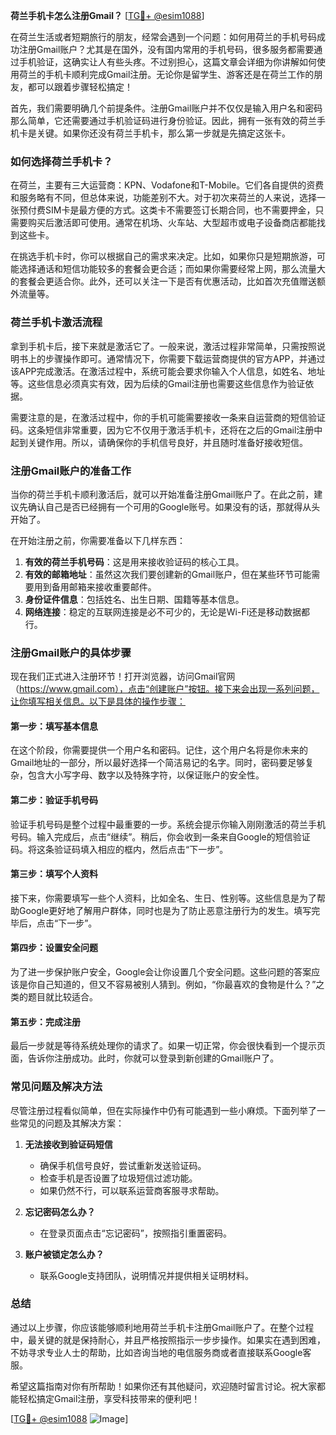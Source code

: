 **荷兰手机卡怎么注册Gmail？** [[TG💪+ @esim1088](https://t.me/s/esim1088)]

在荷兰生活或者短期旅行的朋友，经常会遇到一个问题：如何用荷兰的手机号码成功注册Gmail账户？尤其是在国外，没有国内常用的手机号码，很多服务都需要通过手机验证，这确实让人有些头疼。不过别担心，这篇文章会详细为你讲解如何使用荷兰的手机卡顺利完成Gmail注册。无论你是留学生、游客还是在荷兰工作的朋友，都可以跟着步骤轻松搞定！

首先，我们需要明确几个前提条件。注册Gmail账户并不仅仅是输入用户名和密码那么简单，它还需要通过手机验证码进行身份验证。因此，拥有一张有效的荷兰手机卡是关键。如果你还没有荷兰手机卡，那么第一步就是先搞定这张卡。

### 如何选择荷兰手机卡？

在荷兰，主要有三大运营商：KPN、Vodafone和T-Mobile。它们各自提供的资费和服务略有不同，但总体来说，功能差别不大。对于初次来荷兰的人来说，选择一张预付费SIM卡是最方便的方式。这类卡不需要签订长期合同，也不需要押金，只需要购买后激活即可使用。通常在机场、火车站、大型超市或电子设备商店都能找到这些卡。

在挑选手机卡时，你可以根据自己的需求来决定。比如，如果你只是短期旅游，可能选择通话和短信功能较多的套餐会更合适；而如果你需要经常上网，那么流量大的套餐会更适合你。此外，还可以关注一下是否有优惠活动，比如首次充值赠送额外流量等。

### 荷兰手机卡激活流程

拿到手机卡后，接下来就是激活它了。一般来说，激活过程非常简单，只需按照说明书上的步骤操作即可。通常情况下，你需要下载运营商提供的官方APP，并通过该APP完成激活。在激活过程中，系统可能会要求你输入个人信息，如姓名、地址等。这些信息必须真实有效，因为后续的Gmail注册也需要这些信息作为验证依据。

需要注意的是，在激活过程中，你的手机可能需要接收一条来自运营商的短信验证码。这条短信非常重要，因为它不仅用于激活手机卡，还将在之后的Gmail注册中起到关键作用。所以，请确保你的手机信号良好，并且随时准备好接收短信。

### 注册Gmail账户的准备工作

当你的荷兰手机卡顺利激活后，就可以开始准备注册Gmail账户了。在此之前，建议先确认自己是否已经拥有一个可用的Google账号。如果没有的话，那就得从头开始了。

在开始注册之前，你需要准备以下几样东西：
1. **有效的荷兰手机号码**：这是用来接收验证码的核心工具。
2. **有效的邮箱地址**：虽然这次我们要创建新的Gmail账户，但在某些环节可能需要用到备用邮箱来接收重要邮件。
3. **身份证件信息**：包括姓名、出生日期、国籍等基本信息。
4. **网络连接**：稳定的互联网连接是必不可少的，无论是Wi-Fi还是移动数据都行。

### 注册Gmail账户的具体步骤

现在我们正式进入注册环节！打开浏览器，访问Gmail官网（https://www.gmail.com），点击“创建账户”按钮。接下来会出现一系列问题，让你填写相关信息。以下是具体的操作步骤：

#### 第一步：填写基本信息
在这个阶段，你需要提供一个用户名和密码。记住，这个用户名将是你未来的Gmail地址的一部分，所以最好选择一个简洁易记的名字。同时，密码要足够复杂，包含大小写字母、数字以及特殊字符，以保证账户的安全性。

#### 第二步：验证手机号码
验证手机号码是整个过程中最重要的一步。系统会提示你输入刚刚激活的荷兰手机号码。输入完成后，点击“继续”。稍后，你会收到一条来自Google的短信验证码。将这条验证码填入相应的框内，然后点击“下一步”。

#### 第三步：填写个人资料
接下来，你需要填写一些个人资料，比如全名、生日、性别等。这些信息是为了帮助Google更好地了解用户群体，同时也是为了防止恶意注册行为的发生。填写完毕后，点击“下一步”。

#### 第四步：设置安全问题
为了进一步保护账户安全，Google会让你设置几个安全问题。这些问题的答案应该是你自己知道的，但又不容易被别人猜到。例如，“你最喜欢的食物是什么？”之类的题目就比较适合。

#### 第五步：完成注册
最后一步就是等待系统处理你的请求了。如果一切正常，你会很快看到一个提示页面，告诉你注册成功。此时，你就可以登录到新创建的Gmail账户了。

### 常见问题及解决方法

尽管注册过程看似简单，但在实际操作中仍有可能遇到一些小麻烦。下面列举了一些常见的问题及其解决方案：

1. **无法接收到验证码短信**
   - 确保手机信号良好，尝试重新发送验证码。
   - 检查手机是否设置了垃圾短信过滤功能。
   - 如果仍然不行，可以联系运营商客服寻求帮助。

2. **忘记密码怎么办？**
   - 在登录页面点击“忘记密码”，按照指引重置密码。

3. **账户被锁定怎么办？**
   - 联系Google支持团队，说明情况并提供相关证明材料。

### 总结

通过以上步骤，你应该能够顺利地用荷兰手机卡注册Gmail账户了。在整个过程中，最关键的就是保持耐心，并且严格按照指示一步步操作。如果实在遇到困难，不妨寻求专业人士的帮助，比如咨询当地的电信服务商或者直接联系Google客服。

希望这篇指南对你有所帮助！如果你还有其他疑问，欢迎随时留言讨论。祝大家都能轻松搞定Gmail注册，享受科技带来的便利吧！

[[TG💪+ @esim1088](https://t.me/s/esim1088) ![Image](https://i.postimg.cc/4NQfJmqS/Snipaste-2025-05-13-00-14-12.png)]